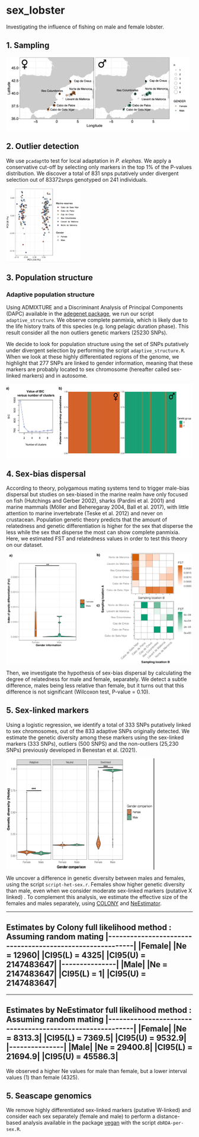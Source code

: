 # sex_lobster
Investigating the influence of fishing on male and female lobster.

## 1. Sampling

<img align="center" height="200" src="01-sampling/Figure1a_241.png"></img>

## 2. Outlier detection

We use `pcadapt`to test for local adaptation in *P. elephas*.
We apply a conservative cut-off by selecting only markers in the top 1% of the P-values distribution.
We discover a total of 831 snps putatively under divergent selection out of 83372snps genotyped on 241 individuals.

<img align="center" width="200" height="200" src="02-outlier_detection/FigureS2_241ind.png"></img>

## 3. Population structure

### Adaptive population structure

Using ADMIXTURE and a Discriminant Analysis of Principal Components (DAPC) available in the [adegenet package](https://www.rdocumentation.org/packages/adegenet/versions/2.0.1), we run our script `adaptive_structure`. 
We observe complete panmixia, which is likely due to the life history traits of this species (e.g. long pelagic duration phase). This result consider all the non outliers genetic markers (25230 SNPs).

We decide to look for population structure using the set of SNPs putatively under divergent selection by performing the script `adaptive_structure.R`.
When we look at these highly differentiated regions of the genome, we highlight that 277 SNPs are linked to gender information, meaning that these markers are probably located to sex chromosome (hereafter called sex-linked markers) and in autosome.

<img align="center" width="600" height="200" src="03-population_structure/Figure3ab.png"></img>

## 4. Sex-bias dispersal

According to theory, polygamous mating systems tend to trigger male-bias dispersal but studies on sex-biased in the marine realm have only focused on fish (Hutchings and Gerber 2002), sharks (Pardini et al. 2001) and marine mammals (Möller and Beheregaray 2004, Ball et al. 2017), with little attention to marine invertebrate (Teske et al. 2012) and never on crustacean. 
Population genetic theory predicts that the amount of relatedness and genetic differentiation is higher for the sex that disperse the less while the sex that disperse the most can show complete panmixia. 
Here, we estimated FST and relatedness values in order to test this theory on our dataset.

<img align="center" width="600" height="300" src="04-fst/Figure4.png"></img>


Then, we investigate the hypothesis of sex-bias dispersal by calculating the degree of relatedness for male and female, separately.
We detect a subtle difference, males being less relative than female, but it turns out that this difference is not significant (Wilcoxon test, P-value = 0.10).


## 5. Sex-linked markers

Using a logistic regression, we identify a total of 333 SNPs putatively linked to sex chromosomes, out of the 833 adaptive SNPs originally detected. 
We estimate the genetic diversity among these markers using the sex-linked markers (333 SNPs), outliers (500 SNPS) and the non-outliers (25,230 SNPs)
previously developed in Benestan et al. (2021).

<img align="center" width="400" height="300" src="05-sex-linked-markers/Figure5.png"></img>


We uncover a difference in genetic diversity between males and females, using the script `script-het-sex.r`.
Females show higher genetic diversity than male, even when we consider moderate sex-linked markers (putative X linked) .
To complement this analysis, we estimate the effective size of the females and males separately, using [COLONY](https://www.zsl.org/science/software/colony) and [NeEstimator](http://www.molecularfisherieslaboratory.com.au/neestimator-software/). 

----------------------------------------------------------------------------------------------------
Estimates by Colony full likelihood method : Assuming random mating
|----------------------------------------------------------|
|Female|
|Ne      =         12960|
|CI95(L) =          4325|
|CI95(U) =    2147483647|
|---------------|
|Male|
|Ne      =    2147483647|
|CI95(L) =             1|
|CI95(U) =    2147483647|
---------------

----------------------------------------------------------------------------------------------------
Estimates by NeEstimator full likelihood method : Assuming random mating
|----------------------------------------------------------|
|Female|
|Ne      =         8313.3|
|CI95(L) =          7369.5|
|CI95(U) =    9532.9|
|---------------|
|Male|
|Ne      =    29400.8|
|CI95(L) =             21694.9|
|CI95(U) =    45586.3|
---------------

We observed a higher Ne values for male than female, but a lower interval values (1) than female (4325).

## 5. Seascape genomics

We remove highly differentiated sex-linked markers (putative W-linked) and consider each sex separately (female and male) to perform a distance-based analysis available in the package [vegan](https://www.rdocumentation.org/packages/vegan/versions/2.4-2/topics/capscale) with the script `dbRDA-per-sex.R`. 
